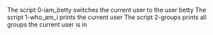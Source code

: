 The script 0-iam_betty switches the current user to the user betty
The script 1-who_am_i prints the current user
The script 2-groups prints all groups the current user is in
